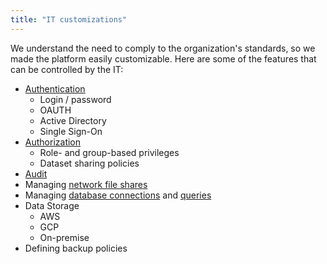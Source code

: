 ```yaml
---
title: "IT customizations"
---
```


We understand the need to comply to the organization's standards, so we made the platform easily customizable. Here are
some of the features that can be controlled by the IT:

* [Authentication](../../../govern/access-control/access-control.md#authentication)
  * Login / password
  * OAUTH
  * Active Directory
  * Single Sign-On
* [Authorization](../../../govern/access-control/access-control.md#authorization)
  * Role- and group-based privileges
  * Dataset sharing policies
* [Audit](../../../govern/audit/audit.md)
* Managing [network file shares](../../../access/files/files.md)
* Managing [database connections](../../../access/access.md#data-connection)
  and [queries](../../../access/access.md#data-query)
* Data Storage
  * AWS
  * GCP
  * On-premise
* Defining backup policies
